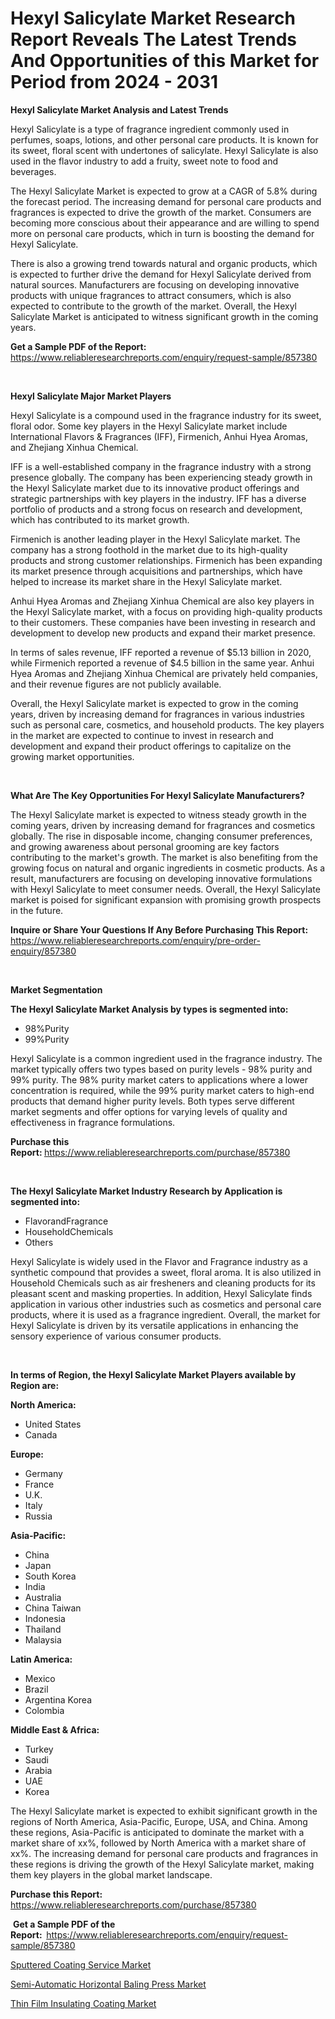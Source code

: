 <p><h1>Hexyl Salicylate Market Research Report Reveals The Latest Trends And Opportunities of this Market for Period from 2024 - 2031</h1></p><p><strong>Hexyl Salicylate Market Analysis and Latest Trends</strong></p>
<p><p>Hexyl Salicylate is a type of fragrance ingredient commonly used in perfumes, soaps, lotions, and other personal care products. It is known for its sweet, floral scent with undertones of salicylate. Hexyl Salicylate is also used in the flavor industry to add a fruity, sweet note to food and beverages.</p><p>The Hexyl Salicylate Market is expected to grow at a CAGR of 5.8% during the forecast period. The increasing demand for personal care products and fragrances is expected to drive the growth of the market. Consumers are becoming more conscious about their appearance and are willing to spend more on personal care products, which in turn is boosting the demand for Hexyl Salicylate.</p><p>There is also a growing trend towards natural and organic products, which is expected to further drive the demand for Hexyl Salicylate derived from natural sources. Manufacturers are focusing on developing innovative products with unique fragrances to attract consumers, which is also expected to contribute to the growth of the market. Overall, the Hexyl Salicylate Market is anticipated to witness significant growth in the coming years.</p></p>
<p><strong>Get a Sample PDF of the Report:&nbsp;</strong> <a href="https://www.reliableresearchreports.com/enquiry/request-sample/857380">https://www.reliableresearchreports.com/enquiry/request-sample/857380</a></p>
<p>&nbsp;</p>
<p><strong>Hexyl Salicylate Major Market Players</strong></p>
<p><p>Hexyl Salicylate is a compound used in the fragrance industry for its sweet, floral odor. Some key players in the Hexyl Salicylate market include International Flavors & Fragrances (IFF), Firmenich, Anhui Hyea Aromas, and Zhejiang Xinhua Chemical.</p><p>IFF is a well-established company in the fragrance industry with a strong presence globally. The company has been experiencing steady growth in the Hexyl Salicylate market due to its innovative product offerings and strategic partnerships with key players in the industry. IFF has a diverse portfolio of products and a strong focus on research and development, which has contributed to its market growth.</p><p>Firmenich is another leading player in the Hexyl Salicylate market. The company has a strong foothold in the market due to its high-quality products and strong customer relationships. Firmenich has been expanding its market presence through acquisitions and partnerships, which have helped to increase its market share in the Hexyl Salicylate market.</p><p>Anhui Hyea Aromas and Zhejiang Xinhua Chemical are also key players in the Hexyl Salicylate market, with a focus on providing high-quality products to their customers. These companies have been investing in research and development to develop new products and expand their market presence.</p><p>In terms of sales revenue, IFF reported a revenue of $5.13 billion in 2020, while Firmenich reported a revenue of $4.5 billion in the same year. Anhui Hyea Aromas and Zhejiang Xinhua Chemical are privately held companies, and their revenue figures are not publicly available.</p><p>Overall, the Hexyl Salicylate market is expected to grow in the coming years, driven by increasing demand for fragrances in various industries such as personal care, cosmetics, and household products. The key players in the market are expected to continue to invest in research and development and expand their product offerings to capitalize on the growing market opportunities.</p></p>
<p>&nbsp;</p>
<p><strong>What Are The Key Opportunities For Hexyl Salicylate Manufacturers?</strong></p>
<p><p>The Hexyl Salicylate market is expected to witness steady growth in the coming years, driven by increasing demand for fragrances and cosmetics globally. The rise in disposable income, changing consumer preferences, and growing awareness about personal grooming are key factors contributing to the market's growth. The market is also benefiting from the growing focus on natural and organic ingredients in cosmetic products. As a result, manufacturers are focusing on developing innovative formulations with Hexyl Salicylate to meet consumer needs. Overall, the Hexyl Salicylate market is poised for significant expansion with promising growth prospects in the future.</p></p>
<p><strong>Inquire or Share Your Questions If Any Before Purchasing This Report:</strong> <a href="https://www.reliableresearchreports.com/enquiry/pre-order-enquiry/857380">https://www.reliableresearchreports.com/enquiry/pre-order-enquiry/857380</a></p>
<p>&nbsp;</p>
<p><strong>Market Segmentation</strong></p>
<p><strong>The Hexyl Salicylate Market Analysis by types is segmented into:</strong></p>
<p><ul><li>98%Purity</li><li>99%Purity</li></ul></p>
<p><p>Hexyl Salicylate is a common ingredient used in the fragrance industry. The market typically offers two types based on purity levels - 98% purity and 99% purity. The 98% purity market caters to applications where a lower concentration is required, while the 99% purity market caters to high-end products that demand higher purity levels. Both types serve different market segments and offer options for varying levels of quality and effectiveness in fragrance formulations.</p></p>
<p><strong>Purchase this Report:&nbsp;</strong><a href="https://www.reliableresearchreports.com/purchase/857380">https://www.reliableresearchreports.com/purchase/857380</a></p>
<p>&nbsp;</p>
<p><strong>The Hexyl Salicylate Market Industry Research by Application is segmented into:</strong></p>
<p><ul><li>FlavorandFragrance</li><li>HouseholdChemicals</li><li>Others</li></ul></p>
<p><p>Hexyl Salicylate is widely used in the Flavor and Fragrance industry as a synthetic compound that provides a sweet, floral aroma. It is also utilized in Household Chemicals such as air fresheners and cleaning products for its pleasant scent and masking properties. In addition, Hexyl Salicylate finds application in various other industries such as cosmetics and personal care products, where it is used as a fragrance ingredient. Overall, the market for Hexyl Salicylate is driven by its versatile applications in enhancing the sensory experience of various consumer products.</p></p>
<p>&nbsp;</p>
<p><strong>In terms of Region, the Hexyl Salicylate Market Players available by Region are:</strong></p>
<p>
    <p> <strong> North America: </strong>
        <ul>
            <li>United States</li>
            <li>Canada</li>
        </ul>
        </p> 
    <p> <strong> Europe: </strong>
        <ul>
            <li>Germany</li>
            <li>France</li>
            <li>U.K.</li>
            <li>Italy</li>
            <li>Russia</li>
        </ul>
        </p> 
    <p> <strong> Asia-Pacific: </strong>
        <ul>
            <li>China</li>
            <li>Japan</li>
            <li>South Korea</li>
            <li>India</li>
            <li>Australia</li>
            <li>China Taiwan</li>
            <li>Indonesia</li>
            <li>Thailand</li>
            <li>Malaysia</li>
        </ul>
        </p> 
    <p> <strong> Latin America: </strong>
        <ul>
            <li>Mexico</li>
            <li>Brazil</li>
            <li>Argentina Korea</li>
            <li>Colombia</li>
        </ul>
        </p> 
    <p> <strong> Middle East & Africa: </strong>
        <ul>
            <li>Turkey</li>
            <li>Saudi</li>
            <li>Arabia</li>
            <li>UAE</li>
            <li>Korea</li>
        </ul>
    </p>
    </p>
<p><p>The Hexyl Salicylate market is expected to exhibit significant growth in the regions of North America, Asia-Pacific, Europe, USA, and China. Among these regions, Asia-Pacific is anticipated to dominate the market with a market share of xx%, followed by North America with a market share of xx%. The increasing demand for personal care products and fragrances in these regions is driving the growth of the Hexyl Salicylate market, making them key players in the global market landscape.</p></p>
<p><strong>Purchase this Report: </strong><a href="https://www.reliableresearchreports.com/purchase/857380">https://www.reliableresearchreports.com/purchase/857380</a></p>
<p>&nbsp;<strong>Get a Sample PDF of the Report:&nbsp;&nbsp;</strong><a href="https://www.reliableresearchreports.com/enquiry/request-sample/857380">https://www.reliableresearchreports.com/enquiry/request-sample/857380</a></p>
<p><strong></strong></p>
<p><p><a href="https://view.publitas.com/reportprime-1/sputtered-coating-service-market-offers-provide-insightful-data-for-the-time-period-from-2023-to-2030-and-also-provide-analysis-based-on-application-type-and-region/">Sputtered Coating Service Market</a></p><p><a href="https://view.publitas.com/reportprime-1/semi-automatic-horizontal-baling-press-market-offers-provide-insightful-data-for-the-time-period-from-2023-to-2030-and-also-provide-analysis-based-on-application-type-and-region/">Semi-Automatic Horizontal Baling Press Market</a></p><p><a href="https://view.publitas.com/reportprime-1/decoding-the-thin-film-insulating-coating-market-a-deep-dive-into-the-latest-market-trends-market-segmentation-and-competitive-analysis/">Thin Film Insulating Coating Market</a></p></p>